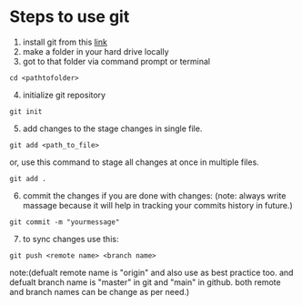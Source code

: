 # Steps to use git

1. install git from this [link](https://gitforwindows.org/)
2. make a folder in your hard drive locally
3. got to that folder via command prompt or terminal
```git
cd <pathtofolder>
```
4. initialize git repository
```
git init
```
5. add changes to the stage changes in single file.

```
git add <path_to_file>
```
or, use this command to stage all changes at once in multiple files.
```
git add .
```
6. commit the changes if you are done with changes: 
(note: always write massage because it will help in tracking your commits history in future.)
```
git commit -m "yourmessage"
```
7. to sync changes use this:
```
git push <remote name> <branch name>
```
note:(defualt remote name is "origin" and also use as best practice too. and defualt branch name is "master" in git and "main" in github.
both remote and branch names can be change as per need.) 